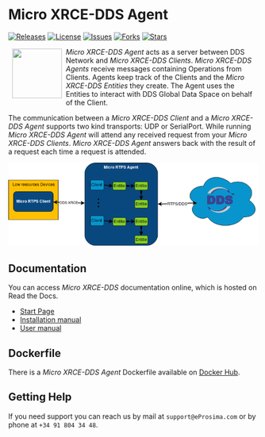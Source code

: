 # Micro XRCE-DDS Agent

[![Releases](https://img.shields.io/github/release/eProsima/Micro-XRCE-DDS-Agent.svg)](https://github.com/eProsima/Micro-XRCE-DDS-Agent/releases)
[![License](https://img.shields.io/github/license/eProsima/Micro-XRCE-DDS-Agent.svg)](https://github.com/eProsima/Micro-XRCE-DDS-Agent/blob/master/LICENSE)
[![Issues](https://img.shields.io/github/issues/eProsima/Micro-XRCE-DDS-Agent.svg)](https://github.com/eProsima/Micro-XRCE-DDS-Agent/issues)
[![Forks](https://img.shields.io/github/forks/eProsima/Micro-XRCE-DDS-Agent.svg)](https://github.com/eProsima/Micro-XRCE-DDS-Agent/network/members)
[![Stars](https://img.shields.io/github/stars/eProsima/Micro-XRCE-DDS-Agent.svg)](https://github.com/eProsima/Micro-XRCE-DDS-Agent/stargazers)


<a href="http://www.eprosima.com"><img src="https://encrypted-tbn3.gstatic.com/images?q=tbn:ANd9GcSd0PDlVz1U_7MgdTe0FRIWD0Jc9_YH-gGi0ZpLkr-qgCI6ZEoJZ5GBqQ" align="left" hspace="8" vspace="2" width="100" height="100" ></a>

*Micro XRCE-DDS Agent* acts as a server between DDS Network and *Micro XRCE-DDS Clients*.
*Micro XRCE-DDS Agents* receive messages containing Operations from Clients.
Agents keep track of the Clients and the *Micro XRCE-DDS Entities* they create.
The Agent uses the Entities to interact with DDS Global Data Space on behalf of the Client.

The communication between a *Micro XRCE-DDS Client* and a *Micro XRCE-DDS Agent* supports two kind transports: UDP or SerialPort.
While running *Micro XRCE-DDS Agent* will attend any received request from your *Micro XRCE-DDS Clients*. *Micro XRCE-DDS Agent* answers back with the result of a request each time a request is attended.

![Architecture](docs/architecture_agent.png)

## Documentation

You can access *Micro XRCE-DDS* documentation online, which is hosted on Read the Docs.

* [Start Page](http://micro-xrce-dds.readthedocs.io)
* [Installation manual](http://micro-xrce-dds.readthedocs.io/en/latest/installation.html)
* [User manual](http://micro-xrce-dds.readthedocs.io/en/latest/introduction.html)

## Dockerfile

There is a *Micro XRCE-DDS Agent* Dockerfile available on [Docker Hub](https://hub.docker.com/r/eprosima/micro-xrce-dds-agent/).

## Getting Help

If you need support you can reach us by mail at `support@eProsima.com` or by phone at `+34 91 804 34 48`.
